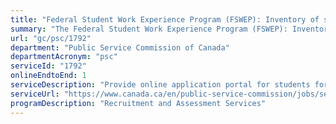 ```yaml
---
title: "Federal Student Work Experience Program (FSWEP): Inventory of student employment opportunities in Public Service"
summary: "The Federal Student Work Experience Program (FSWEP): Inventory of student employment opportunities in Public Service service from Public Service Commission of Canada is available end-to-end online, according to the GC Service Inventory."
url: "gc/psc/1792"
department: "Public Service Commission of Canada"
departmentAcronym: "psc"
serviceId: "1792"
onlineEndtoEnd: 1
serviceDescription: "Provide online application portal for students for a range of student job opportunities"
serviceUrl: "https://www.canada.ca/en/public-service-commission/jobs/services/recruitment/students/federal-student-work-program.html"
programDescription: "Recruitment and Assessment Services"
---
```

